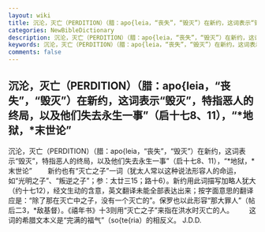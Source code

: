 ```yaml
---
layout: wiki
title: 沉沦，灭亡（PERDITION）（腊：apo{leia，“丧失”，“毁灭”）在新约，这词表示“毁灭”，特指恶人的终局，以及他们失去永生一事”（启十七8、11），“*地狱，*末世论”
categories: NewBibleDictionary
description: 沉沦，灭亡（PERDITION）（腊：apo{leia，“丧失”，“毁灭”）在新约，这词表示“毁灭”，特指恶人的终局，以及他们失去永生一事”（启十七8、11），“*地狱，*末世论”
keywords: 沉沦，灭亡（PERDITION）（腊：apo{leia，“丧失”，“毁灭”）在新约，这词表示“毁灭”，特指恶人的终局，以及他们失去永生一事”（启十七8、11），“*地狱，*末世论”
comments: false
---
```


## 沉沦，灭亡（PERDITION）（腊：apo{leia，“丧失”，“毁灭”）在新约，这词表示“毁灭”，特指恶人的终局，以及他们失去永生一事”（启十七8、11），“*地狱，*末世论”



沉沦，灭亡（PERDITION）（腊：apo{leia，“丧失”，“毁灭”）在新约，这词表示“毁灭”，特指恶人的终局，以及他们失去永生一事”（启十七8、11），“*地狱，*末世论”
　　新约也有“灭亡之子”一词（犹太人常以这种说法形容人的命运，如“光明之子”、“叛逆之子”；参：太廿三15；路十6）。新约用此词描写加略人犹大（约十七12），经文生动的含意，英文翻译未能全部表达出来；按字面意思的翻译应是：“除了那在灭亡中之子，没有一个灭亡的”。保罗也以此形容“那大罪人”（帖后二3，*敌基督）。《禧年书》十3则用“灭亡之子”来指在洪水时灭亡的人。
　　这词的希腊文本义是“完满的福气”（so{te{ria）的相反义。
J.D.D.




